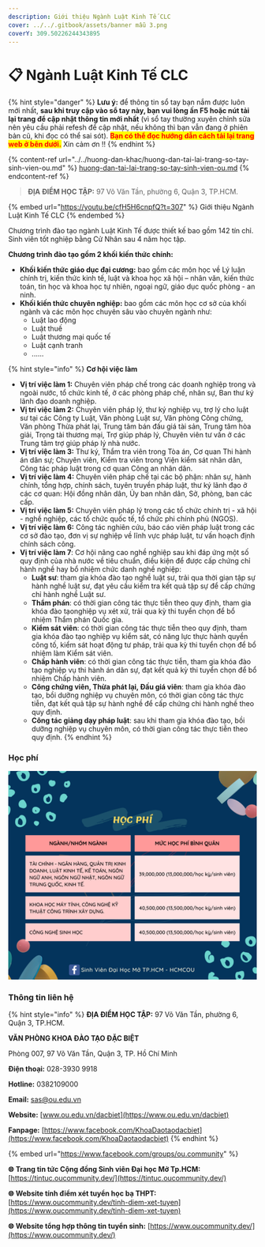 ```yaml
---
description: Giới thiệu Ngành Luật Kinh Tế CLC
cover: ../../.gitbook/assets/banner mẫu 3.png
coverY: 309.50226244343895
---
```


# 📋 Ngành Luật Kinh Tế CLC

{% hint style="danger" %}
**Lưu ý:** để thông tin sổ tay bạn nắm được luôn mới nhất, **sau khi truy cập vào sổ tay này, bạn vui lòng ấn F5 hoặc nút tải lại trang để cập nhật thông tin mới nhất** (vì sổ tay thường xuyên chỉnh sửa nên yêu cầu phải refesh để cập nhật, nếu không thì bạn vẫn đang ở phiên bản cũ, khi đọc có thể sai sót). <mark style="color:red;">**Bạn có thể đọc hướng dẫn cách tải lại trang web ở bên dưới.**</mark> Xin cảm ơn !!
{% endhint %}

{% content-ref url="../../huong-dan-khac/huong-dan-tai-lai-trang-so-tay-sinh-vien-ou.md" %}
[huong-dan-tai-lai-trang-so-tay-sinh-vien-ou.md](../../huong-dan-khac/huong-dan-tai-lai-trang-so-tay-sinh-vien-ou.md)
{% endcontent-ref %}

> **ĐỊA ĐIỂM HỌC TẬP:** 97 Võ Văn Tần, phường 6, Quận 3, TP.HCM.

{% embed url="https://youtu.be/cfH5H6cnpfQ?t=307" %}
Giới thiệu Ngành Luật Kinh Tế CLC
{% endembed %}

Chương trình đào tạo ngành Luật Kinh Tế được thiết kế bao gồm 142 tín chỉ. Sinh viên tốt nghiệp bằng Cử Nhân sau 4 năm học tập.

**Chương trình đào tạo gồm 2 khối kiến thức chính:**

* **Khối kiến thức giáo dục đại cương:** bao gồm các môn học về Lý luận chính trị, kiến thức kinh tế, luật và khoa học xã hội – nhân văn, kiến thức toán, tin học và khoa học tự nhiên, ngoại ngữ, giáo dục quốc phòng - an ninh.
* **Khối kiến thức chuyên nghiệp:** bao gồm các môn học cơ sở của khối ngành và các môn học chuyên sâu vào chuyên ngành như:
  * Luật lao động
  * Luật thuế
  * Luật thương mại quốc tế
  * Luật cạnh tranh
  * ......

{% hint style="info" %}
**Cơ hội việc làm**

* **Vị trí việc làm 1:** Chuyên viên pháp chế trong các doanh nghiệp trong và ngoài nước, tổ chức kinh tế, ở các phòng pháp chế, nhân sự, Ban thư ký lãnh đạo doanh nghiệp.
* **Vị trí việc làm 2:** Chuyên viên pháp lý, thư ký nghiệp vụ, trợ lý cho luật sư tại các Công ty Luật, Văn phòng Luật sư, Văn phòng Công chứng, Văn phòng Thừa phát lại, Trung tâm bán đấu giá tài sản, Trung tâm hòa giải, Trọng tài thương mại, Trợ giúp pháp lý, Chuyên viên tư vấn ở các Trung tâm trợ giúp pháp lý nhà nước.
* **Vị trí việc làm 3:** Thư ký, Thẩm tra viên trong Tòa án, Cơ quan Thi hành án dân sự; Chuyên viên, Kiểm tra viên trong Viện kiểm sát nhân dân, Công tác pháp luật trong cơ quan Công an nhân dân.
* **Vị trí việc làm 4:** Chuyên viên pháp chế tại các bộ phận: nhân sự, hành chính, tổng hợp, chính sách, tuyên truyền pháp luật, thư ký lãnh đạo ở các cơ quan: Hội đồng nhân dân, Ủy ban nhân dân, Sở, phòng, ban các cấp.
* **Vị trí việc làm 5:** Chuyên viên pháp lý trong các tổ chức chính trị - xã hội - nghề nghiệp, các tổ chức quốc tế, tổ chức phi chính phủ (NGOS).
* **Vị trí việc làm 6:** Công tác nghiên cứu, báo cáo viên pháp luật trong các cơ sở đào tạo, đơn vị sự nghiệp về lĩnh vực pháp luật, tư vấn hoạch định chính sách công.
* **Vị trí việc làm 7**: Cơ hội nâng cao nghề nghiệp sau khi đáp ứng một số quy định của nhà nước về tiêu chuẩn, điều kiện để được cấp chứng chỉ hành nghề hay bổ nhiệm chức danh nghề nghiệp:
  * **Luật sư**: tham gia khóa đào tạo nghề luật sư, trải qua thời gian tập sự hành nghề luật sư, đạt yêu cầu kiểm tra kết quả tập sự để cấp chứng chỉ hành nghề Luật sư.
  * **Thẩm phán**: có thời gian công tác thực tiễn theo quy định, tham gia khóa đào tạonghiệp vụ xét xử, trải qua kỳ thi tuyển chọn để bổ nhiệm Thẩm phán Quốc gia.
  * **Kiểm sát viên**: có thời gian công tác thực tiễn theo quy định, tham gia khóa đào tạo nghiệp vụ kiểm sát, có năng lực thực hành quyền công tố, kiểm sát hoạt động tư pháp, trải qua kỳ thi tuyển chọn để bổ nhiệm làm Kiểm sát viên.
  * **Chấp hành viên**: có thời gian công tác thực tiễn, tham gia khóa đào tạo nghiệp vụ thi hành án dân sự, đạt kết quả kỳ thi tuyển chọn để bổ nhiệm Chấp hành viên.
  * **Công chứng viên, Thừa phát lại, Đấu giá viên**: tham gia khóa đào tạo, bồi dưỡng nghiệp vụ chuyên môn, có thời gian công tác thực tiễn, đạt kết quả tập sự hành nghề để cấp chứng chi hành nghề theo quy định.
  * **Công tác giảng dạy pháp luật**: sau khi tham gia khóa đào tạo, bồi dưỡng nghiệp vụ chuyên môn, có thời gian công tác thực tiễn theo quy định.
{% endhint %}

### Học phí

![Học phí](<../../.gitbook/assets/48 - học phí.png>)

### Thông tin liên hệ

{% hint style="info" %}
**ĐỊA ĐIỂM HỌC TẬP:** 97 Võ Văn Tần, phường 6, Quận 3, TP.HCM.

**VĂN PHÒNG KHOA ĐÀO TẠO ĐẶC BIỆT**&#x20;

Phòng 007, 97 Võ Văn Tần, Quận 3, TP. Hồ Chí Minh

**Điện thoại:** 028-3930 9918

**Hotline:** 0382109000

**Email:** sas@ou.edu.vn

**Website:** [www.ou.edu.vn/dacbiet](https://www.ou.edu.vn/dacbiet)

**Fanpage:** [https://www.facebook.com/KhoaDaotaodacbiet](https://www.facebook.com/KhoaDaotaodacbiet)
{% endhint %}

{% embed url="https://www.facebook.com/groups/ou.community" %}

**🌐** **Trang tin tức Cộng đồng Sinh viên Đại học Mở Tp.HCM:** [https://tintuc.oucommunity.dev/](https://tintuc.oucommunity.dev/)

**🌐** **Website tính điểm xét tuyển học bạ THPT:** [https://www.oucommunity.dev/tinh-diem-xet-tuyen](https://www.oucommunity.dev/tinh-diem-xet-tuyen)

**🌐** **Website tổng hợp thông tin tuyển sinh:** [https://www.oucommunity.dev/](https://www.oucommunity.dev/)
